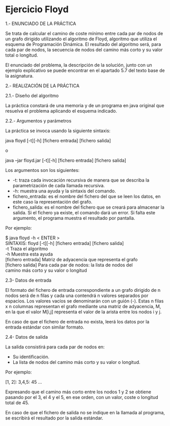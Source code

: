 # Ejercicio Floyd

1.- ENUNCIADO DE LA PRÁCTICA

Se trata de calcular el camino de coste mínimo entre cada par de nodos de un grafo dirigido
utilizando el algoritmo de Floyd, algoritmo que utiliza el esquema de Programación Dinámica. El
resultado del algoritmo será, para cada par de nodos, la secuencia de nodos del camino más corto
y su valor total o longitud.

El enunciado del problema, la descripción de la solución, junto con un ejemplo explicativo se puede
encontrar en el apartado 5.7 del texto base de la asignatura.

2.- REALIZACIÓN DE LA PRÁCTICA

2.1.- Diseño del algoritmo

La práctica constará de una memoria y de un programa en java original que resuelva el problema
aplicando el esquema indicado.

2.2.- Argumentos y parámetros

La práctica se invoca usando la siguiente sintaxis:

java floyd [-t][-h] [fichero entrada] [fichero salida]

o

java –jar floyd.jar [-t][-h] [fichero entrada] [fichero salida]

Los argumentos son los siguientes:

- -t: traza cada invocación recursiva de manera que se describa la parametrización de cada
llamada recursiva.
- -h: muestra una ayuda y la sintaxis del comando.
- fichero_entrada: es el nombre del fichero del que se leen los datos, en este caso la
representación del grafo.
- fichero_salida: es el nombre del fichero que se creará para almacenar la salida. Si el
fichero ya existe, el comando dará un error. Si falta este argumento, el programa muestra
el resultado por pantalla.

Por ejemplo:

$ java floyd -h < ENTER >  
SINTAXIS: floyd [-t][-h] [fichero entrada] [fichero salida]  
-t Traza el algoritmo  
-h Muestra esta ayuda  
[fichero entrada] Matriz de adyacencia que representa el grafo  
[fichero salida] Para cada par de nodos: la lista de nodos del  
camino más corto y su valor o longitud

2.3- Datos de entrada

El formato del fichero de entrada correspondiente a un grafo dirigido de n nodos será de n filas y
cada una contendrá n valores separados por espacios. Los valores vacíos se denominarán con un
guión (-). Estas n filas x n columnas representan el grafo mediante una matriz de adyacencia, M,
en la que el valor M[i,j] representa el valor de la arista entre los nodos i y j.

En caso de que el fichero de entrada no exista, leerá los datos por la entrada estándar con similar
formato.

2.4- Datos de salida

La salida consistirá para cada par de nodos en:
- Su identificación.
- La lista de nodos del camino más corto y su valor o longitud.

Por ejemplo:

[1, 2]: 3,4,5: 45
…

Expresando que el camino más corto entre los nodos 1 y 2 se obtiene pasando por el 3, el 4 y el
5, en ese orden, con un valor, coste o longitud total de 45.

En caso de que el fichero de salida no se indique en la llamada al programa, se escribirá el
resultado por la salida estándar.
